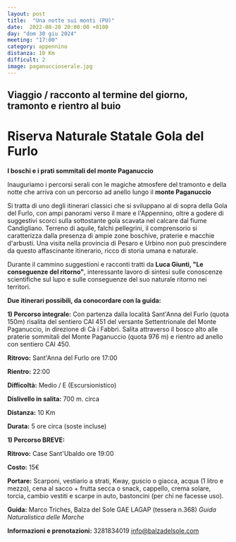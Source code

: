 ```yaml
---
layout: post
title:  "Una notte sui monti (PU)"
date:  2022-08-20 20:00:00 +0100
day: "dom 30 giu 2024"
meeting: "17:00"
category: appennino
distanza: 10 Km
difficult: 2
image: paganuccioserale.jpg
---
```


## Viaggio / racconto al termine del giorno, tramonto e rientro al buio

# Riserva Naturale Statale Gola del Furlo

**I boschi e i prati sommitali del monte Paganuccio**

Inauguriamo i percorsi serali con le magiche atmosfere del tramonto e della notte che arriva con un percorso ad anello lungo il **monte Paganuccio**

Si tratta di uno degli itinerari classici che si sviluppano al di sopra della Gola del Furlo, con ampi panorami verso il mare e l'Appennino, oltre a godere di suggestivi scorci sulla sottostante gola scavata nel calcare dal fiume Candigliano.
Terreno di aquile, falchi pellegrini, il comprensorio si caratterizza dalla presenza di ampie zone boschive, praterie e macchie d'arbusti.
Una visita nella provincia di Pesaro e Urbino non può prescindere da questo affascinante itinerario, ricco di storia umana e naturale.

Durante il cammino suggestioni e racconti tratti da **Luca Giunti, "Le conseguenze del ritorno"**, interessante lavoro di sintesi sulle conoscenze scientifiche sul lupo e sulle conseguenze del suo naturale ritorno nei territori.

**Due itinerari possibili, da conocordare con la guida:**

**1) Percorso integrale:** Con partenza dalla località Sant'Anna del Furlo (quota 150m) risalita del sentiero CAI 451 del versante Settentrionale del Monte Paganuccio, in direzione di Cà i Fabbri. Salita attraverso il bosco alto alle praterie sommitali del Monte Paganuccio (quota 976 m) e rientro ad anello con sentiero CAI 450.

**Ritrovo:** Sant'Anna del Furlo ore 17:00

**Rientro:** 22:00 

**Difficoltà:** Medio / E (Escursionistico)

**Dislivello in salita:**  700 m. circa

**Distanza:** 10 Km

**Durata:** 5 ore circa (soste incluse)


**1) Percorso BREVE:** 

**Ritrovo:** Case Sant'Ubaldo ore 19:00

**Costo:** 15€

**Portare:** Scarponi, vestiario a strati, Kway, guscio o giacca, acqua (1 litro e mezzo), cena al sacco + frutta secca o snack, cappello, crema solare, torcia, cambio vestiti e scarpe in auto, bastoncini (per chi ne facesse uso). 

**Guida:** Marco Triches, Balza del Sole GAE LAGAP (tessera n.368)
*Guida Naturalistica delle Marche*

**Informazioni e prenotazioni:** 3281834019 info@balzadelsole.com
